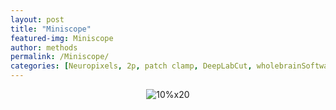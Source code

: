 ```yaml
---
layout: post
title: "Miniscope"
featured-img: Miniscope
author: methods
permalink: /Miniscope/
categories: [Neuropixels, 2p, patch clamp, DeepLabCut, wholebrainSoftware, HTS, Miniscope]
---
```


<div style="text-align:center"><img
alt="10%x20"
src="{{ site.url }}{{ site.baseurl }}/assets/img/tools/Miniscope.jpg"
data-src="{{ site.url }}{{ site.baseurl }}/assets/img/tools/Miniscope.jpg"
class="lazyload" /></div>